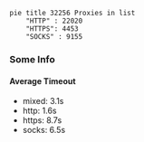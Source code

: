 
```mermaid
pie title 32256 Proxies in list
    "HTTP" : 22020
    "HTTPS": 4453
    "SOCKS" : 9155
```

### Some Info
#### Average Timeout

- mixed: 3.1s
- http: 1.6s
- https: 8.7s
- socks: 6.5s